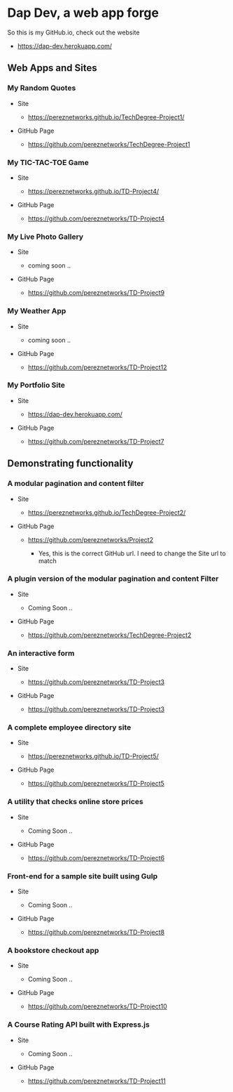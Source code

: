 # Dap Dev, a web app forge
So this is my GitHub.io, check out the website
- https://dap-dev.herokuapp.com/

## Web Apps and Sites

### My Random Quotes

  - Site
    - https://pereznetworks.github.io/TechDegree-Project1/

  - GitHub Page
    - https://github.com/pereznetworks/TechDegree-Project1

### My TIC-TAC-TOE Game

  - Site
    - https://pereznetworks.github.io/TD-Project4/

  - GitHub Page
    - https://github.com/pereznetworks/TD-Project4

### My Live Photo Gallery

  - Site
    - coming soon ..

  - GitHub Page
    - https://github.com/pereznetworks/TD-Project9

### My Weather App

  - Site
    - coming soon ..

  - GitHub Page
    - https://github.com/pereznetworks/TD-Project12

### My Portfolio Site

  - Site
    - https://dap-dev.herokuapp.com/

  - GitHub Page
    - https://github.com/pereznetworks/TD-Project7

## Demonstrating functionality

### A modular pagination and content filter

  - Site
    - https://pereznetworks.github.io/TechDegree-Project2/

  - GitHub Page
    - https://github.com/pereznetworks/Project2

      - Yes, this is the correct GitHub url. I need to change the Site url to match

### A plugin version of the modular pagination and content Filter

  - Site
    - Coming Soon ..

  - GitHub Page
    - https://github.com/pereznetworks/TechDegree-Project2

### An interactive form

  - Site
    - https://github.com/pereznetworks/TD-Project3

  - GitHub Page
    - https://github.com/pereznetworks/TD-Project3

### A complete employee directory site

  - Site
    - https://pereznetworks.github.io/TD-Project5/

  - GitHub Page
    - https://github.com/pereznetworks/TD-Project5

### A utility that checks online store prices

  - Site
    - Coming Soon ..

  - GitHub Page
    - https://github.com/pereznetworks/TD-Project6

### Front-end for a sample site built using Gulp

  - Site
    - Coming Soon ..

  - GitHub Page
    - https://github.com/pereznetworks/TD-Project8

### A bookstore checkout app

  - Site
    - Coming Soon ..

  - GitHub Page
    - https://github.com/pereznetworks/TD-Project10

### A Course Rating API built with Express.js

  - Site
    - Coming Soon ..

  - GitHub Page
    - https://github.com/pereznetworks/TD-Project11
